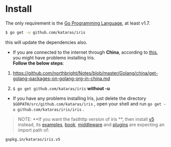 # Install

The only requirement is the [Go Programming Language](https://golang.org/dl), at least v1.7.

```sh
$ go get -u github.com/kataras/iris
```

this will update the dependencies also.

* If you are connected to the internet through **China**, according to [this](https://github.com/kataras/iris/issues/98), you might have problems installing Iris.   
  **Follow the below steps**:

1. [https:\/\/github.com\/northbright\/Notes\/blob\/master\/Golang\/china\/get-golang-packages-on-golang-org-in-china.md](https://github.com/northbright/Notes/blob/master/Golang/china/get-golang-packages-on-golang-org-in-china.md)

1. `$ go get github.com/kataras/iris` **without -u**

* If you have any problems installing Iris, just delete the directory `$GOPATH/src/github.com/kataras/iris` , open your shell and run `go get -u github.com/kataras/iris/iris` .




> NOTE: **If you want the fasthttp version of iris **, then install [v5](https://github.com/kataras/iris/tree/5.0.0) instead, its [examples](https://github.com/iris-contrib/examples/tree/5.0.0), [book](https://docs-v5.iris-go.com), [middleware](https://github.com/iris-contrib/middleware/tree/5.0.0) and [plugins](https://github.com/iris-contrib/plugin/tree/5.0.0) are expecting an import path of:
```
gopkg.in/kataras/iris.v5
```
